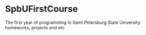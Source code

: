 # SpbUFirstCourse
The first year of programming in Saint Petersburg State University: homeworks, projects and etc.
